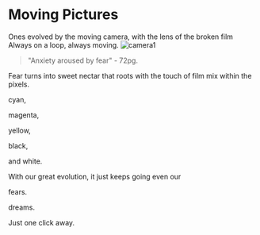 # Moving Pictures
Ones evolved by the moving camera, with the lens of the broken film
 Always on a loop, always moving.
![camera1](https://marshall-usa.com/blog/wp-content/uploads/2018/05/camera-dslr-lens-8964-1-scaled.jpg)
> "Anxiety aroused by fear" - 72pg.

Fear turns into sweet nectar that roots with the touch of film mix within the pixels.

cyan,

magenta,

yellow,

black,

and white.

With our great evolution, it just keeps going even our 

fears.

dreams.

Just one click away.






